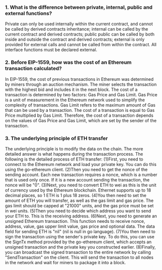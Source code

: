 ### 1. What is the difference between private, internal, public and external functions?   
Private can only be used internally within the current contract, and cannot be called by derived contracts inheritance; internal can be called by the current contract and derived contracts; public public can be called by both inside and outside the contract and derived contracts; external is only provided for external calls and cannot be called from within the contract. All interface functions must be declared external.


### 2. Before EIP-1559, how was the cost of an Ethereum transaction calculated?
In EIP-1559, the cost of previous transactions in Ethereum was determined by miners through an auction mechanism. The miner selects the transaction with the highest bid and includes it in the next block. The cost of a transaction is determined by two factors: Gas Price and Gas Limit. Gas Price is a unit of measurement in the Ethereum network used to simplify the complexity of transactions. Gas Limit refers to the maximum amount of Gas that can be used by a transaction. The cost of a transaction is equal to Gas Price multiplied by Gas Limit. Therefore, the cost of a transaction depends on the values ​​of Gas Price and Gas Limit, which are set by the sender of the transaction.
### 3. The underlying principle of ETH transfer
The underlying principle is to modify the data on the chain. The more detailed answer is what happens during the transaction process. The following is the detailed process of ETH transfer:
(1)First, you need to connect to the Ethereum network and load your private key. You can do this using the go-ethereum client.
(2)Then you need to get the nonce of the sending account. Each new transaction requires a nonce, which is a number that is used only once. If it is a new account sending the transaction, the nonce will be "0".
(3)Next, you need to convert ETH to wei as this is the unit of currency used by the Ethereum blockchain. Ethernet supports up to 18 decimal places, so 1 ETH is 1 plus 18 zeros.
(4)You then need to set the amount of ETH you will transfer, as well as the gas limit and gas price. The gas limit should be capped at "21000" units, and the gas price must be set in wei units.
(5)Then you need to decide which address you want to send your ETH to. This is the receiving address.
(6)Next, you need to generate an unsigned Ethereum transaction. This function needs to receive nonce, address, value, gas upper limit value, gas price and optional data. The data field for sending ETH is "nil" (nil is null in go language).
(7)You then need to sign the transaction using the sender's private key. To do this, you can use the SignTx method provided by the go-ethereum client, which accepts an unsigned transaction and the private key you constructed earlier.
(8)Finally, you can broadcast the signed transaction to the entire network by calling "SendTransaction" on the client. This will send the transaction to all nodes in the network and wait for miners to package it into a block.
